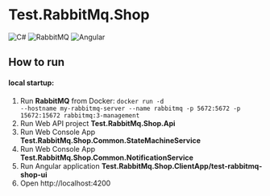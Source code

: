 # Test.RabbitMq.Shop

![C#](https://img.shields.io/badge/c%23-%23239120.svg?style=for-the-badge&logo=c-sharp&logoColor=white)
![RabbitMQ](https://img.shields.io/badge/Rabbitmq-FF6600?style=for-the-badge&logo=rabbitmq&logoColor=white)
![Angular](https://img.shields.io/badge/angular-%23DD0031.svg?style=for-the-badge&logo=angular&logoColor=white)

<h2>How to run</h2>

<h4>local startup:</h4>

1. Run **RabbitMQ** from Docker: <code>docker run -d --hostname my-rabbitmq-server --name rabbitmq -p 5672:5672 -p 15672:15672 rabbitmq:3-management</code>
2. Run Web API project **Test.RabbitMq.Shop.Api**
3. Run Web Console App **Test.RabbitMq.Shop.Common.StateMachineService**
4. Run Web Console App **Test.RabbitMq.Shop.Common.NotificationService**
5. Run Angular application **Test.RabbitMq.Shop.ClientApp/test-rabbitmq-shop-ui**
6. Open http://localhost:4200
